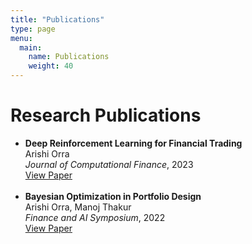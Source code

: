```yaml
---
title: "Publications"
type: page
menu:
  main:
    name: Publications
    weight: 40
---
```


<h1>Research Publications</h1>

<ul>
  <li>
    <strong>Deep Reinforcement Learning for Financial Trading</strong><br>
    Arishi Orra<br>
    <em>Journal of Computational Finance</em>, 2023<br>
    <a href="https://www.journalwebsite.com/paper/deep-rl-trading" target="_blank">View Paper</a>
  </li>
  <br>

  <li>
    <strong>Bayesian Optimization in Portfolio Design</strong><br>
    Arishi Orra, Manoj Thakur<br>
    <em>Finance and AI Symposium</em>, 2022<br>
    <a href="https://www.conference.org/paper/bayes-portfolio" target="_blank">View Paper</a>
  </li>
</ul>
